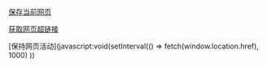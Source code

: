 [保存当前网页](javascript:void((function(){window.open("data:application/octet-stream,"+encodeURIComponent(document.documentElement.outerHTML));})()))


[获取网页超链接](javascript:void((function(){window.open("data:application/octet-stream,"+encodeURIComponent(Array.from(document.querySelectorAll('a')).map(e=>e.href).join('\n')));})()))


[保持网页活动](javascript:void(setInterval(() => fetch(window.location.href), 1000) ))
